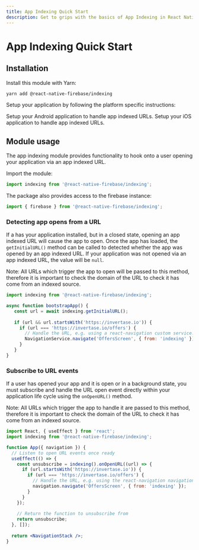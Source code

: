 ```yaml
---
title: App Indexing Quick Start
description: Get to grips with the basics of App Indexing in React Native Firebase
---
```


# App Indexing Quick Start

## Installation

Install this module with Yarn:

```bash
yarn add @react-native-firebase/indexing
```

Setup your application by following the platform specific instructions:

<Grid>
	<Block
		icon="phone_android"
		color="#4CAF50"
		title="Android Setup"
		to="/android"
	>
    Setup your Android application to handle app indexed URLs.
	</Block>
	<Block
		icon="phone_iphone"
		color="#2196F3"
		title="iOS Setup"
		to="/ios"
	>
    Setup your iOS application to handle app indexed URLs.
	</Block>
</Grid>

## Module usage

The app indexing module provides functionality to hook onto a user opening your application via an app indexed URL.

Import the module:

```js
import indexing from '@react-native-firebase/indexing';
```

The package also provides access to the firebase instance:

```js
import { firebase } from '@react-native-firebase/indexing';
```

### Detecting app opens from a URL

If a has your application installed, but in a closed state, opening an app indexed URL will cause the app to
open. Once the app has loaded, the `getInitialURL()` method can be called to detected whether the app was opened
by an app indexed URL. If your application was not opened via an app indexed URL, the value will be `null`.

Note: All URLs which trigger the app to open will be passed to this method, therefore it is important to check
the domain of the URL to check it has come from an indexed source. 

```js
import indexing from '@react-native-firebase/indexing';

async function bootstrapApp() {
   const url = await indexing.getInitialURL();
   
   if (url && url.startsWith('https://invertase.io')) {
     if (url === 'https://invertase.io/offers') {
       // Handle the URL, e.g. using a react-navigation custom service: 
       NavigationService.navigate('OffersScreen', { from: 'indexing' });
     }
   }
}
```

### Subscribe to URL events

If a user has opened your app and it is open or in a background state, you must subscribe and handle the URL open
event directly within your application life cycle using the `onOpenURL()` method.

Note: All URLs which trigger the app to handle it are passed to this method, therefore it is important to check
the domain of the URL to check it has come from an indexed source.

```jsx
import React, { useEffect } from 'react';
import indexing from '@react-native-firebase/indexing';

function App({ navigation }) {
  // Listen to open URL events once ready
  useEffect(() => {
    const unsubscribe = indexing().onOpenURL((url) => {
      if (url.startsWith('https://invertase.io')) {
        if (url === 'https://invertase.io/offers') {
          // Handle the URL, e.g. using the react-navigation navigation prop: 
          navigation.navigate('OffersScreen', { from: 'indexing' });
        }
      }
    });
    
    // Return the function to unsubscribe from
    return unsubscribe;
  }, []);
    
  return <NavigationStack />;
}
```

